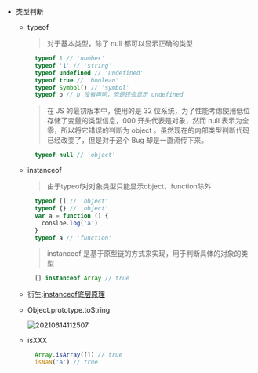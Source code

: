 - 类型判断

  - typeof

    > 对于基本类型，除了 null 都可以显示正确的类型

      ``` js
        typeof 1 // 'number'
        typeof '1' // 'string'
        typeof undefined // 'undefined'
        typeof true // 'boolean'
        typeof Symbol() // 'symbol'
        typeof b // b 没有声明，但是还会显示 undefined
      ```

      > 在 JS 的最初版本中，使用的是 32 位系统，为了性能考虑使用低位存储了变量的类型信息，000 开头代表是对象，然而 null 表示为全零，所以将它错误的判断为 object 。虽然现在的内部类型判断代码已经改变了，但是对于这个 Bug 却是一直流传下来。

      ``` js
        typeof null // 'object'
      ```

  - instanceof

    > 由于typeof对对象类型只能显示object，function除外

      ``` js
        typeof [] // 'object'
        typeof {} // 'object'
        var a = function () {
          consloe.log('a')
        }
        typeof a // 'function'
      ```

    > instanceof 是基于原型链的方式来实现，用于判断具体的对象的类型

      ``` js
        [] instanceof Array // true
      ```

  - 衍生:[instanceof底层原理](https://www.jianshu.com/p/6c99d3678283)

  - Object.prototype.toString

    ![20210614112507](https://cdn.jsdelivr.net/gh/rsl140/imgCdn@main/imgs/20210614112507.png)

  - isXXX

    ``` js
      Array.isArray([]) // true
      isNaN('a') // true
    ```